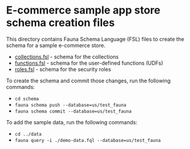 # E-commerce sample app store schema creation files

This directory contains Fauna Schema Language (FSL) files to create the schema for a sample e-commerce store.

- [collections.fsl](./collections.fsl) - schema for the collections
- [functions.fsl](./functions.fsl) - schema for the user-defined functions (UDFs)
- [roles.fsl](./roles.fsl) - schema for the security roles

To create the schema and commit those changes, run the following commands:
- `cd schema`
- `fauna schema push --database=us/test_fauna`
- `fauna schema commit --database=us/test_fauna`

To add the sample data, run the following commands:

- `cd ../data`
- `fauna query -i ./demo-data.fql --database=us/test_fauna`